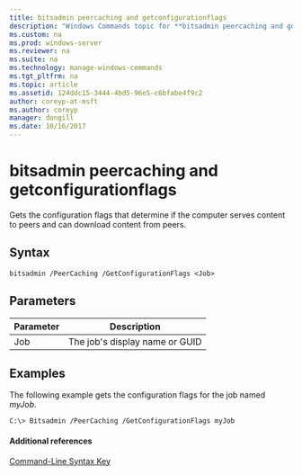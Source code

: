 ```yaml
---
title: bitsadmin peercaching and getconfigurationflags
description: "Windows Commands topic for **bitsadmin peercaching and getconfigurationflags** - Gets the configuration flags that determine if the computer serves content to peers and can download content from peers."
ms.custom: na
ms.prod: windows-server
ms.reviewer: na
ms.suite: na
ms.technology: manage-windows-commands
ms.tgt_pltfrm: na
ms.topic: article
ms.assetid: 124ddc15-3444-4bd5-96e5-c6bfabe4f9c2
author: coreyp-at-msft
ms.author: coreyp
manager: dongill
ms.date: 10/16/2017
---
```


# bitsadmin peercaching and getconfigurationflags



Gets the configuration flags that determine if the computer serves content to peers and can download content from peers.

## Syntax

```
bitsadmin /PeerCaching /GetConfigurationFlags <Job> 
```

## Parameters

|Parameter|Description|
|---------|-----------|
|Job|The job's display name or GUID|

## <a name="BKMK_examples"></a>Examples

The following example gets the configuration flags for the job named *myJob*.
```
C:\> Bitsadmin /PeerCaching /GetConfigurationFlags myJob
```

#### Additional references

[Command-Line Syntax Key](command-line-syntax-key.md)